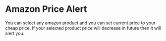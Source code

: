 # Amazon Price Alert

You can select any amazon product and you can set current price to your cheap price.
If your selected product price will decrease in future then it will alert you.
